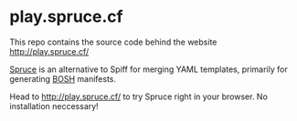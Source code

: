 # play.spruce.cf

This repo contains the source code behind the website http://play.spruce.cf/

[Spruce](https://github.com/geofffranks/spruce) is an alternative to Spiff 
for merging YAML templates, primarily for generating [BOSH](http://bosh.io/)
manifests.

Head to http://play.spruce.cf/ to try Spruce right in your browser. No 
installation neccessary!
